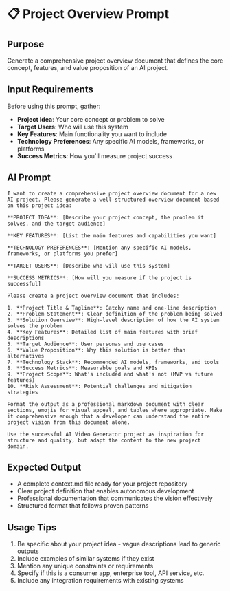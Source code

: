 # 📋 Project Overview Prompt

## Purpose

Generate a comprehensive project overview document that defines the core concept, features, and value proposition of an AI project.

## Input Requirements

Before using this prompt, gather:

- **Project Idea**: Your core concept or problem to solve
- **Target Users**: Who will use this system
- **Key Features**: Main functionality you want to include
- **Technology Preferences**: Any specific AI models, frameworks, or platforms
- **Success Metrics**: How you'll measure project success

## AI Prompt

```
I want to create a comprehensive project overview document for a new AI project. Please generate a well-structured overview document based on this project idea:

**PROJECT IDEA**: [Describe your project concept, the problem it solves, and the target audience]

**KEY FEATURES**: [List the main features and capabilities you want]

**TECHNOLOGY PREFERENCES**: [Mention any specific AI models, frameworks, or platforms you prefer]

**TARGET USERS**: [Describe who will use this system]

**SUCCESS METRICS**: [How will you measure if the project is successful]

Please create a project overview document that includes:

1. **Project Title & Tagline**: Catchy name and one-line description
2. **Problem Statement**: Clear definition of the problem being solved
3. **Solution Overview**: High-level description of how the AI system solves the problem
4. **Key Features**: Detailed list of main features with brief descriptions
5. **Target Audience**: User personas and use cases
6. **Value Proposition**: Why this solution is better than alternatives
7. **Technology Stack**: Recommended AI models, frameworks, and tools
8. **Success Metrics**: Measurable goals and KPIs
9. **Project Scope**: What's included and what's not (MVP vs future features)
10. **Risk Assessment**: Potential challenges and mitigation strategies

Format the output as a professional markdown document with clear sections, emojis for visual appeal, and tables where appropriate. Make it comprehensive enough that a developer can understand the entire project vision from this document alone.

Use the successful AI Video Generator project as inspiration for structure and quality, but adapt the content to the new project domain.
```

## Expected Output

- A complete context.md file ready for your project repository
- Clear project definition that enables autonomous development
- Professional documentation that communicates the vision effectively
- Structured format that follows proven patterns

## Usage Tips

1. Be specific about your project idea - vague descriptions lead to generic outputs
2. Include examples of similar systems if they exist
3. Mention any unique constraints or requirements
4. Specify if this is a consumer app, enterprise tool, API service, etc.
5. Include any integration requirements with existing systems
